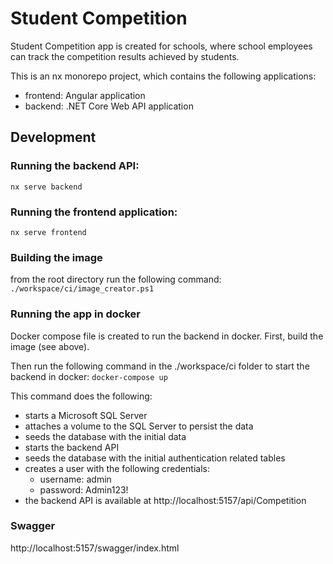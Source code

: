 # Student Competition
Student Competition app is created for schools, where school employees can track the competition results achieved by students.

This is an nx monorepo project, which contains the following applications:
- frontend: Angular application
- backend: .NET Core Web API application

## Development
### Running the backend API:
`nx serve backend`

### Running the frontend application:
`nx serve frontend`

### Building the image
from the root directory run the following command:
`./workspace/ci/image_creator.ps1`

### Running the app in docker
Docker compose file is created to run the backend in docker.
First, build the image (see above).

Then run the following command in the ./workspace/ci folder to start the backend in docker:
`docker-compose up`

This command does the following:
- starts a Microsoft SQL Server
- attaches a volume to the SQL Server to persist the data
- seeds the database with the initial data
- starts the backend API
- seeds the database with the initial authentication related tables
- creates a user with the following credentials:
  - username: admin
  - password: Admin123!
- the backend API is available at http://localhost:5157/api/Competition

### Swagger
http://localhost:5157/swagger/index.html
